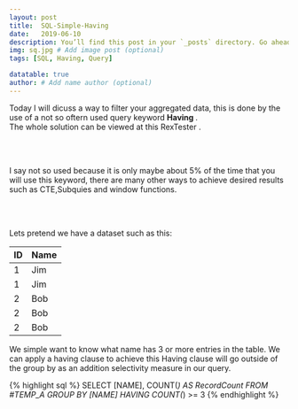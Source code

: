 ```yaml
---
layout: post
title:  SQL-Simple-Having
date:   2019-06-10 
description: You’ll find this post in your `_posts` directory. Go ahead and edit it and re-build the site to see your changes. # Add post description (optional)
img: sq.jpg # Add image post (optional)
tags: [SQL, Having, Query]

datatable: true
author: # Add name author (optional)
---
```


Today I will dicuss a way to filter your aggregated data, this is done by the use of a not so oftern used query keyword <strong> Having </strong>.
<br >
The whole solution can be viewed at this RexTester <here>.

<br>
<br>

I say not so used because it is only maybe about 5% of the time that you will use this keyword, 
there are many other ways to achieve desired results such as CTE,Subquies and window functions.

<br>
<br>

Lets pretend we have a dataset such as this:

  <div class="container-fluid">
    <table class="datatable table table-hover table-bordered">
      <thead>
        <tr>
          <th>ID</th>
          <th>Name</th>
        </tr>
      </thead>
      <tfoot>
      </tfoot>
      <tbody>
        <tr>
          <td>1</td>
          <td>Jim</td>
        </tr>
		<tr>
          <td>1</td>
          <td>Jim</td>
        </tr>
        <tr>
          <td>2</td>
          <td>Bob</td>
        </tr>
        <tr>
          <td>2</td>
          <td>Bob</td>
        </tr>
		<tr>
          <td>2</td>
          <td>Bob</td>
        </tr>
      </tbody>
    </table>
  </div>
  
  We simple want to know what name has 3 or more entries in the table.
  We can apply a having clause to achieve this Having clause will go outside of the group by as an addition selectivity measure  in our query.
  
{% highlight sql %}
  SELECT [NAME], COUNT(*) AS RecordCount FROM #TEMP_A GROUP BY [NAME] HAVING COUNT(*) >= 3
{% endhighlight %}  



  
  
  
  
  
